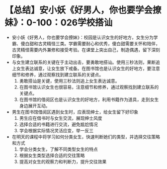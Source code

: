 # 【总结】安小妖《好男人，你也要学会撩妹》：0-100：026学校搭讪

-   安小妖《好男人，你也要学会撩妹》：校园是认识女生的好地方，女生分为学霸、傻白甜和古灵精怪三类。学霸需要耐心和优秀，傻白甜需要关怀和陪伴，古灵精怪需要内外兼修和接受考验。在课堂上突出自己，制造偶遇，留下深刻印象。
-   与女生建立联系的关键在于主动出击，要勇敢地搭讪。使用三秒法则，果断追上女生表达诚意，让女生放下戒备。在图书馆也是认识女生的好地方，要注意细节和修养，通过观察找到建立联系的关键点。
    1.  勇敢搭讪是关键，使用三秒法则追上女生表达诚意。
    2.  在图书馆认识女生也很容易，注意细节和修养，通过观察找到建立联系的关键点。
    3.  在图书馆的借阅区也是认识女生的好地方，利用书籍作为道具，走到女生身边展开互动。
-   男生在图书馆借阅区遇到女生时，应表现绅士，给女生留下好印象
    1.  男生应在借书时与女生交流，展现绅士风度
    2.  选择合适的书籍进行交流，避免尴尬情况
    3.  学会根据实际情况灵活应变，举一反三
-   在明天的课程中将学习如何分类女生，快速判断她们的类型，并选择交往策略和方式
    1.  学会分类女生，了解不同类型女生的特点
    2.  根据女生类型选择合适的交往策略
    3.  提高对女生的观察力和判断力，提升交往效果
